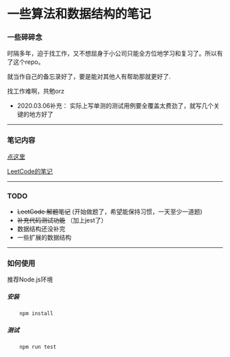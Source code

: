 # 一些算法和数据结构的笔记

### 一些碎碎念

时隔多年，迫于找工作，又不想屈身于小公司只能全方位地学习和复习了。所以有了这个repo。

就当作自己的备忘录好了，要是能对其他人有帮助那就更好了.

找工作难啊，共勉orz

* 2020.03.06补充： 实际上写单测的测试用例要全覆盖太费劲了，就写几个关键的地方好了

***

### 笔记内容

[点这里](./learning.md)

[LeetCode的笔记](./leetcode-note/note.md)
***


### TODO

* ~~LeetCode 解题笔记~~ (开始做题了，希望能保持习惯，一天至少一道题)
* ~~补充代码测试功能~~ （加上jest了）
* 数据结构还没补完
* 一些扩展的数据结构

***

### 如何使用

推荐Node.js环境

##### 安装

```sh
    npm install
```

##### 测试

```sh
    npm run test
```
